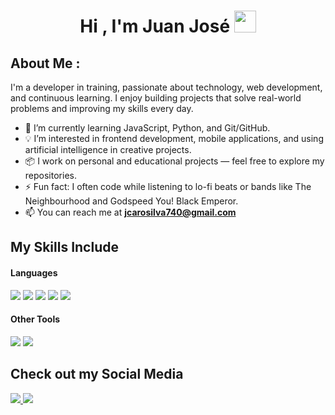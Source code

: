 <h1 align="center">Hi , I'm Juan José <img src="https://gifs.org.es/gifs/2020/09/7215/gif-para-saludar.gif" width="35"></h1>

## About Me : 
I'm a developer in training, passionate about technology, web development, and continuous learning. I enjoy building projects that solve real-world problems and improving my skills every day.

- 🌱 I’m currently learning JavaScript, Python, and Git/GitHub.
- 💡 I’m interested in frontend development, mobile applications, and using artificial intelligence in creative projects.
- 📦 I work on personal and educational projects — feel free to explore my repositories.
- ⚡ Fun fact: I often code while listening to lo-fi beats or bands like The Neighbourhood and Godspeed You! Black Emperor.
- 📫 You can reach me at **jcarosilva740@gmail.com**
  
## My Skills Include

<h4> Languages </h4>
<span> 
  <img src="https://img.shields.io/badge/HTML5-E34F26?style=for-the-badge&logo=html5&logoColor=white">
  <img src="https://img.shields.io/badge/CSS3-1572B6?style=for-the-badge&logo=css3&logoColor=white">
  <img src="https://img.shields.io/badge/JavaScript-F7DF1E?style=for-the-badge&logo=javascript&logoColor=black">
  <img src="https://img.shields.io/badge/PHP-777BB4?style=for-the-badge&logo=php&logoColor=white">
  <img src="https://img.shields.io/badge/python-3670A0?style=for-the-badge&logo=python&logoColor=ffdd54">
</span>
<h4> Other Tools </h4>
<span>
  <img src="https://img.shields.io/badge/git-%23F05033.svg?style=for-the-badge&logo=git&logoColor=white">
  <img src="https://img.shields.io/badge/mysql-4479A1.svg?style=for-the-badge&logo=mysql&logoColor=white">
</span>

## Check out my Social Media

<a href="https://www.instagram.com/jjcs_chepe_/">
 <img src="https://img.shields.io/badge/Instagram-%23E4405F.svg?style=for-the-badge&logo=Instagram&logoColor=white">
</a>
<a href="https://www.tiktok.com/@juan.jos449">
 <img src="https://img.shields.io/badge/TikTok-%23000000.svg?style=for-the-badge&logo=TikTok&logoColor=white">
</a>

